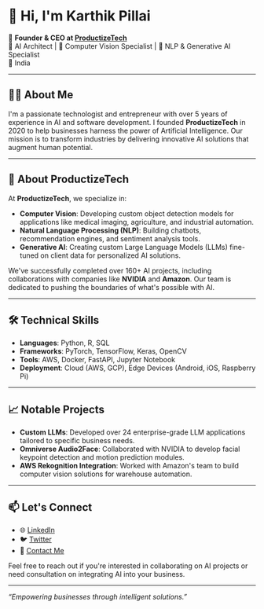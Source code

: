 # 👋 Hi, I'm Karthik Pillai

🚀 **Founder & CEO at [ProductizeTech](https://productizetech.com)**  
🧠 AI Architect | 🤖 Computer Vision Specialist | 💬 NLP & Generative AI Specialist  
📍 India

---

## 🧑‍💼 About Me

I'm a passionate technologist and entrepreneur with over 5 years of experience in AI and software development. I founded **ProductizeTech** in 2020 to help businesses harness the power of Artificial Intelligence. Our mission is to transform industries by delivering innovative AI solutions that augment human potential.

---

## 🏢 About ProductizeTech

At **ProductizeTech**, we specialize in:

- **Computer Vision**: Developing custom object detection models for applications like medical imaging, agriculture, and industrial automation.
- **Natural Language Processing (NLP)**: Building chatbots, recommendation engines, and sentiment analysis tools.
- **Generative AI**: Creating custom Large Language Models (LLMs) fine-tuned on client data for personalized AI solutions.

We've successfully completed over 160+ AI projects, including collaborations with companies like **NVIDIA** and **Amazon**. Our team is dedicated to pushing the boundaries of what's possible with AI.

---

## 🛠️ Technical Skills

- **Languages**: Python, R, SQL
- **Frameworks**: PyTorch, TensorFlow, Keras, OpenCV
- **Tools**: AWS, Docker, FastAPI, Jupyter Notebook
- **Deployment**: Cloud (AWS, GCP), Edge Devices (Android, iOS, Raspberry Pi)

---

## 📈 Notable Projects

- **Custom LLMs**: Developed over 24 enterprise-grade LLM applications tailored to specific business needs.
- **Omniverse Audio2Face**: Collaborated with NVIDIA to develop facial keypoint detection and motion prediction modules.
- **AWS Rekognition Integration**: Worked with Amazon's team to build computer vision solutions for warehouse automation.

---

## 📫 Let's Connect

- 🌐 [LinkedIn](https://www.linkedin.com/in/karthik-pillai/)
- 🐦 [Twitter](https://twitter.com/karthik_pillai)
- 📧 [Contact Me](mailto:karthik@productizetech.com)

Feel free to reach out if you're interested in collaborating on AI projects or need consultation on integrating AI into your business.

---

*“Empowering businesses through intelligent solutions.”*
